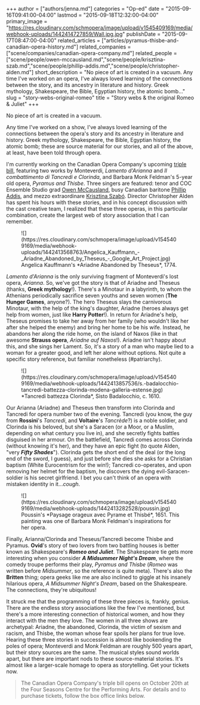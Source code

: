 +++
author = ["authors/jenna.md"]
categories = "Op-ed"
date = "2015-09-16T09:41:00-04:00"
lastmod = "2015-09-18T12:32:00-04:00"
primary_image = "https://res.cloudinary.com/schmopera/image/upload/v1545409169/media/webhook-uploads/1442414727859/Wall.jpg.jpg"
publishDate = "2015-09-17T08:47:00-04:00"
related_articles = ["articles/pyramus-thisbe-and-canadian-opera-history.md"]
related_companies = ["scene/companies/canadian-opera-company.md"]
related_people = ["scene/people/owen-mccausland.md","scene/people/krisztina-szab.md","scene/people/phillip-addis.md","scene/people/christopher-alden.md"]
short_description = "No piece of art is created in a vacuum. Any time I&#039;ve worked on an opera, I&#039;ve always loved learning of the connections between the story, and its ancestry in literature and history. Greek mythology, Shakespeare, the Bible, Egyptian history, the atomic bomb..."
slug = "story-webs-original-romeo"
title = "Story webs &amp; the original Romeo &amp; Juliet"
+++

No piece of art is created in a vacuum. 

Any time I've worked on a show, I've always loved learning of the connections between the opera's story and its ancestry in literature and history. Greek mythology, Shakespeare, the Bible, Egyptian history, the atomic bomb; these are source material for our stories, and all of the above, at least, have been told through opera.

I'm currently working on the Canadian Opera Company's upcoming [triple bill](http://www.coc.ca/PerformancesAndTickets/1516Season/PyramusandThisbe.aspx), featuring two works by Monteverdi, *Lamento d'Arianna* and *Il combattimento di Tancredi e Clorinda*, and Barbara Monk Feldman's 5-year old opera, *Pyramus and Thisbe*. Three singers are featured: tenor and COC Ensemble Studio grad [Owen McCausland](/scene/people/owen-mccausland/), busy Canadian baritone [Phillip Addis](/scene/people/phillip-addis/), and mezzo extraordinare [Krisztina Szabó](/scene/people/krisztina-szabo/). Director Christopher Alden has spent his hours with these stories, and in his concept discussion with the cast creative team, I realized that these three operas, in this particular combination, create the largest web of story association that I can remember.

<figure data-type="image">
![](https://res.cloudinary.com/schmopera/image/upload/v1545409169/media/webhook-uploads/1442413568763/Angelica_Kauffmann_-_Ariadne_Abandoned_by_Theseus_-_Google_Art_Project.jpg)
<figcaption>Angelica Kauffmann's *Ariadne Abandoned by Theseus*, 1774.</figcaption>
</figure>

*Lamento d'Arianna* is the only surviving fragment of Monteverdi's lost opera, *Arianna*. So, we've got the story is that of Ariadne and Theseus (thanks, **Greek mythology**!). There's a Minotaur in a labyrinth, to whom the Athenians periodically sacrifice seven youths and seven women (**The Hunger Games**, anyone?). The hero Theseus slays the carnivorous Minotaur, with the help of the king's daughter, Ariadne (heroes always get help from women, just like **Harry Potter**!). In return for Ariadne's help, Theseus promises to take her away from her family (who wouldn't like her after she helped the enemy) and bring her home to be his wife. Instead, he abandons her along the ride home, on the island of Naxos (like in that awesome **Strauss opera**, *Ariadne auf Naxos*!). Ariadne isn't happy about this, and she sings her Lament. So, it's a story of a man who maybe lied to a woman for a greater good, and left her alone without options. Not quite a specific story reference, but familiar nonetheless (#patriarchy).

<figure data-type="image">
![](https://res.cloudinary.com/schmopera/image/upload/v1545409169/media/webhook-uploads/1442413857536/s.-badalocchio-tancredi-battezza-clorinda-modena-galleria-estense.jpg)
<figcaption>*Tancredi battezza Clorinda*, Sisto Badalocchio, c. 1610.</figcaption>
</figure>

Our Arianna (Ariadne) and Theseus then transform into Clorinda and Tancredi for opera number two of the evening. Tancredi (you know, the guy from **Rossini**'s *Tancredi*, and **Voltaire**'s *Tancrède*?) is a noble soldier, and Clorinda is his beloved, but she's a Saracen (or a Moor, or a Muslim, depending on what century you live in), and she secretly fights battles disguised in her armour. On the battlefield, Tancredi comes across Clorinda (without knowing it's her), and they have an epic fight (to quote Alden, "very ***Fifty Shades***"). Clorinda gets the short end of the deal (or the long end of the sword, I guess), and just before she dies she asks for a Christian baptism (White Eurocentrism for the win!); Tancredi co-operates, and upon removing her helmet for the baptism, he discovers the dying evil-Saracen-soldier is his secret girlfriend. I bet you can't think of an opera with mistaken identity in it...*cough*.

<figure data-type="image">
![](https://res.cloudinary.com/schmopera/image/upload/v1545409169/media/webhook-uploads/1442413282528/poussin.jpg)
<figcaption> Poussin's *Paysage orageux avec Pyrame et Thisbé*, 1651. This painting was one of Barbara Monk Feldman's inspirations for her opera.</figcaption> 
</figure>

Finally, Arianna/Clorinda and Theseus/Tancredi become Thisbe and Pyramus. **Ovid**'s story of two lovers from two battling houses is better known as Shakespeare's ***Romeo and Juliet***. The Shakespeare tie gets more interesting when you consider ***A Midsummer Night's Dream***, where the comedy troupe performs their play, *Pyramus and Thisbe* (*Romeo* was written before *Midsummer*, so the reference is quite meta). There's also the **Britten** thing; opera geeks like me are also inclined to giggle at his insanely hilarious opera, *A Midsummer Night's Dream*, based on the Shakespeare. The  connections, they're ubiquitous!

It struck me that the programming of these three pieces is, frankly, genius. There are the endless story associations like the few I've mentioned, but there's a more interesting connection of historical women, and how they interact with the men they love. The women in all three shows are archetypal: Ariadne, the abandoned, Clorinda, the victim of sexism and racism, and Thisbe, the woman whose fear spoils her plans for true love. Hearing these three stories in succession is almost like bookending the poles of opera; Monteverdi and Monk Feldman are roughly 500 years apart, but their story sources are the same. The musical styles sound worlds apart, but there are important nods to these source-material stories. It's almost like a larger-scale homage to opera as storytelling. Get your tickets now.

>The Canadian Opera Company's triple bill opens on October 20th at the Four Seasons Centre for the Performing Arts. For details and to purchase tickets, follow the box office links below.

